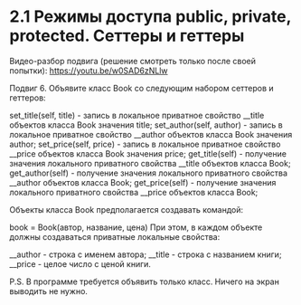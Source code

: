 # 2.1 Режимы доступа public, private, protected. Сеттеры и геттеры

Видео-разбор подвига (решение смотреть только
после своей попытки): https://youtu.be/w0SAD6zNLlw

Подвиг 6. Объявите класс Book со следующим набором сеттеров и геттеров:

set_title(self, title) - запись в локальное приватное свойство __title объектов класса Book значения title;
set_author(self, author) - запись в локальное приватное свойство __author объектов класса Book значения author;
set_price(self, price) - запись в локальное приватное свойство __price объектов класса Book значения price;
get_title(self) - получение значения локального приватного свойства __title объектов класса Book;
get_author(self) - получение значения локального приватного свойства __author объектов класса Book;
get_price(self) - получение значения локального приватного свойства __price объектов класса Book;

Объекты класса Book предполагается создавать командой:

book = Book(автор, название, цена)
При этом, в каждом объекте должны создаваться приватные локальные свойства:

__author - строка с именем автора;
__title - строка с названием книги;
__price - целое число с ценой книги.

P.S. В программе требуется объявить только класс. Ничего на экран выводить не нужно.
